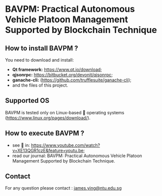 # BAVPM: Practical Autonomous Vehicle Platoon Management Supported by Blockchain Technique

## How to install BAVPM ?

You need to download and install: 
- **Qt framework:** https://www.qt.io/download;
- **qjsonrpc:** https://bitbucket.org/devonit/qjsonrpc;
- **ganache-cli:** (https://github.com/trufflesuite/ganache-cli);
- and the files of this project.

## Supported OS  
BAVPM is tested only on Linux-based :penguin: operating systems (https://www.linux.org/pages/download/). 

## How to execute BAVPM ? 
- see :movie_camera: in: https://www.youtube.com/watch?v=XE13QGR1czE&feature=youtu.be;
- read our journal: BAVPM: Practical Autonomous Vehicle Platoon Management Supported by Blockchain Technique.

## Contact
For any question please contact : james.ying@ntu.edu.sg
